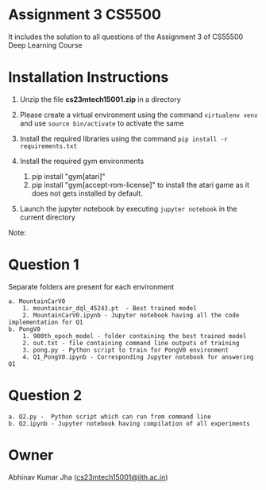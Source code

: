 # Assignment 3 CS5500

It includes the solution to all questions of the Assignment 3 of CS55500 Deep Learning Course

# Installation Instructions

1. Unzip the file **cs23mtech15001.zip** in a directory
2. Please create a virtual environment using the command `virtualenv venv` and use `source bin/activate` to activate the same
3. Install the required libraries using the command `pip install -r requirements.txt`
4. Install the required gym environments 
	1. pip install "gym[atari]"
	2. pip install "gym[accept-rom-license]"
	to install the atari game as it does not gets installed by default.

5. Launch the jupyter notebook by executing `jupyter notebook` in the current directory


Note:

# Question 1
Separate folders are present for each environment 

	a. MountainCarV0
		1. mountaincar_dql_45243.pt  - Best trained model
		2. MountainCarV0.ipynb - Jupyter notebook having all the code implementation for Q1
	b. PongV0
		1. 900th_epoch_model - folder containing the best trained model
		2. out.txt - file containing command line outputs of training
		3. pong.py - Python script to train for PongV0 environment
		4. Q1_PongV0.ipynb - Corresponding Jupyter notebook for answering Q1

# Question 2
	a. Q2.py -  Python script which can run from command line
	b. Q2.ipynb - Jupyter notebook having compilation of all experiments



# Owner
Abhinav Kumar Jha (cs23mtech15001@iith.ac.in)
